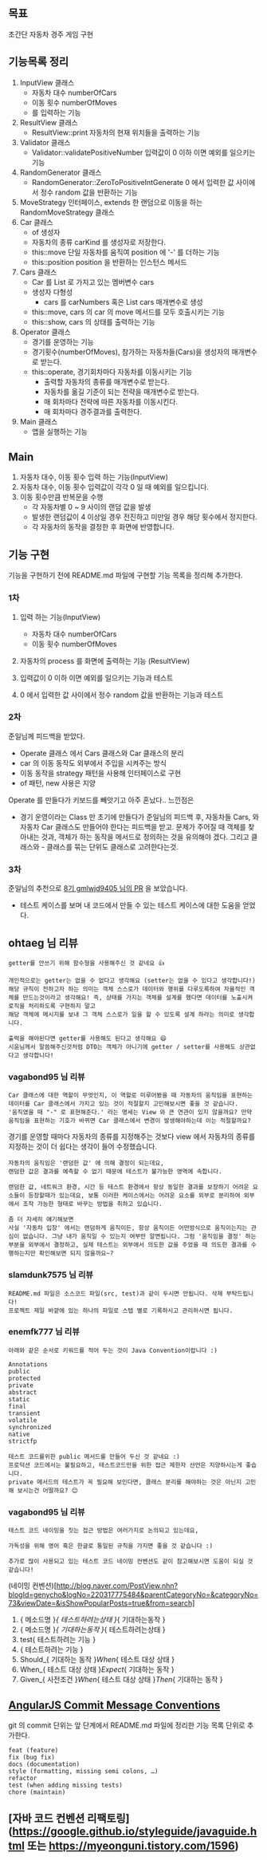 ## 목표
초간단 자동차 경주 게임 구현

## 기능목록 정리
1. InputView 클래스
    - 자동차 대수 numberOfCars
    - 이동 횟수 numberOfMoves 
    - 를 입력하는 기능
1. ResultView 클래스
    - ResultView::print 자동차의 현재 위치들을 출력하는 기능
1. Validator 클래스
    - Validator::validatePositiveNumber 입력값이 0 이하 이면 예외를 일으키는 기능
1. RandomGenerator 클래스
    - RandomGenerator::ZeroToPositiveIntGenerate 0 에서 입력한 값 사이에서 정수 random 값을 반환하는 기능
1. MoveStrategy 인터페이스, extends 한 랜덤으로 이동을 하는 RandomMoveStrategy 클래스 
1. Car 클래스
   - of 생성자
   - 자동차의 종류 carKind 를 생성자로 저장한다.
   - this::move 단일 자동차를 움직여 position 에 '-' 를 더하는 기능
   - this::position position 을 반환하는 인스턴스 메서드
1. Cars 클래스 
    - Car 를 List 로 가지고 있는 멤버변수 cars 
    - 생성자 다형성 
        - cars 를 carNumbers 혹은 List<Car> cars 매개변수로 생성
    - this::move, cars 의 car 의 move 메서드를 모두 호출시키는 기능 
    - this::show, cars 의 상태를 출력하는 기능
1. Operator 클래스
    - 경기를 운영하는 기능
    - 경기횟수(numberOfMoves), 참가하는 자동차들(Cars)을 생성자의 매개변수로 받는다.
    - this::operate, 경기회차마다 자동차를 이동시키는 기능
        - 출력할 자동차의 종류를 매개변수로 받는다.
        - 자동차를 옮길 기준이 되는 전략을 매개변수로 받는다.
        - 매 회차마다 전략에 따른 자동차를 이동시킨다.
        - 매 회차마다 경주결과를 출력한다.
1. Main 클래스
    - 앱을 실행하는 기능

## Main
1. 자동차 대수, 이동 횟수 입력 하는 기능(InputView)
1. 자동차 대수, 이동 횟수 입력값이 각각 0 일 때 예외를 일으킵니다.
1. 이동 횟수만큼 반복문을 수행
    - 각 자동차별 0 ~ 9 사이의 랜덤 값을 발생 
    - 발생한 랜덤값이 4 이상일 경우 전진하고 미만일 경우 해당 횟수에서 정지한다.
    - 각 자동차의 동작을 결정한 후 화면에 반영합니다.
    
## 기능 구현
기능을 구현하기 전에 README.md 파일에 구현할 기능 목록을 정리해 추가한다.

### 1차
1. 입력 하는 기능(InputView)
    - 자동차 대수 numberOfCars
    - 이동 횟수 numberOfMoves
1. 자동차의 process 를 화면에 출력하는 기능 (ResultView)
    
1. 입력값이 0 이하 이면 예외를 일으키는 기능과 테스트
1. 0 에서 입력한 값 사이에서 정수 random 값을 반환하는 기능과 테스트


### 2차 
준일님께 피드백을 받았다. 

- Operate 클래스 에서 Cars 클래스와 Car 클래스의 분리
- car 의 이동 동작도 외부에서 주입을 시켜주는 방식
- 이동 동작을 strategy 패턴을 사용해 인터페이스로 구현
- of 패턴, new 사용은 지양

Operate 를 만들다가 키보드를 빼앗기고 아주 혼났다.. 느낀점은

- 경기 운영이라는 Class 만 초기에 만들다가 준일님의 피드백 후, 자동차들 Cars, 와 자동차 Car 클래스도 만들어야 한다는 피드백을 받고.
문제가 주어질 때 객체를 찾아내는 것과, 객체가 하는 동작을 메서드로 정의하는 것을 유의해야 겠다. 그리고 클래스와 - 클래스를 묶는 단위도 클래스로 고려한다는것.

### 3차
준일님의 추천으로 [8기 gmlwjd9405 님의 PR](https://github.com/next-step/java-racingcar/pull/774) 을 보았습니다.

- 테스트 케이스를 보며 내 코드에서 만들 수 있는 테스트 케이스에 대한 도움을 얻었다.

## ohtaeg 님 리뷰 
```
getter를 안쓰기 위해 함수형을 사용해주신 것 같네요 👍

개인적으로는 getter는 없을 수 없다고 생각해요 (setter는 없을 수 있다고 생각합니다!)
해당 규칙이 전하고자 하는 의미는 객체 스스로가 데이터와 행위를 다루도록하여 자율적인 객체를 만드는것이라고 생각해요! 즉, 상태를 가지는 객체를 설계를 했다면 데이터를 노출시켜 로직을 처리하도록 구현하지 말고
해당 객체에 메시지를 보내 그 객체 스스로가 일을 할 수 있도록 설계 하라는 의미로 생각합니다.

출력을 해야된다면 getter를 사용해도 된다고 생각해요 😄
시윤님께서 말씀해주신것처럼 DTO는 객체가 아니기에 getter / setter를 사용해도 상관없다고 생각합니다!
```

### vagabond95 님 리뷰
```
Car 클래스에 대한 역할이 무엇인지, 이 역할로 미루어봤을 때 자동차의 움직임을 표현하는 데이터를 Car 클래스에서 가지고 있는 것이 적절할지 고민해보시면 좋을 것 같습니다.
'움직였을 때 "-" 로 표현해준다.' 라는 명세는 View 와 큰 연관이 있지 않을까요? 만약 움직임을 표현하는 기호가 바뀌면 Car 클래스에서 변경이 발생해야하는데 이는 적절할까요?
```
경기를 운영할 때마다 자동차의 종류를 지정해주는 것보다 view 에서 자동차의 종류를 지정하는 것이 더 쉽다는 생각이 들어 수정했습니다.

```
자동차의 움직임은 '랜덤한 값' 에 의해 결정이 되는데요,
랜덤한 값은 결과를 예측할 수 없기 때문에 테스트가 불가능한 영역에 속합니다.

랜덤한 값, 네트워크 환경, 시간 등 테스트 환경에서 항상 동일한 결과를 보장하기 어려운 요소들이 등장할때가 있는데요, 보통 이러한 케이스에서는 어려운 요소를 외부로 분리하여 외부에서 조작 가능한 형태로 바꾸는 방법을 취하고 있습니다.

좀 더 자세히 얘기해보면
사실 '자동차 입장' 에서는 랜덤하게 움직이든, 항상 움직이든 어떤방식으로 움직이는지는 관심이 없습니다. 그냥 내가 움직일 수 있는지 여부만 알면됩니다. 그럼 '움직임을 결정' 하는 부분을 외부에서 결정하고, 실제 테스트는 외부에서 의도한 값을 주었을 때 의도한 결과를 수행하는지만 확인해보면 되지 않을까요~?
```

### slamdunk7575 님 리뷰
```
README.md 파일은 소스코드 파일(src, test)과 같이 두시면 안됩니다. 삭제 부탁드립니다!
프로젝트 제일 바깥에 있는 하나의 파일로 스텝 별로 기록하시고 관리하시면 됩니다.
```

### enemfk777 님 리뷰
```
아래와 같은 순서로 키워드를 적어 두는 것이 Java Convention이랍니다 :)

Annotations
public
protected
private
abstract
static
final
transient
volatile
synchronized
native
strictfp
```
```
테스트 코드를위한 public 메서드를 만들어 두신 것 같네요 :)
프로덕션 코드에서는 불필요하고, 테스트코드만을 위한 접근 제한자 선언은 지양하시는게 좋습니다.
private 메서드의 테스트가 꼭 필요해 보인다면, 클래스 분리를 해야하는 것은 아닌지 고민해 보시는건 어떨까요? 😊
```

### vagabond95 님 리뷰

```
테스트 코드 네이밍을 짓는 접근 방법은 여러가지로 논의되고 있는데요,

가독성을 위해 영어 혹은 한글로 통일된 규칙을 가지면 좋을 것 같습니다 :)

추가로 많이 사용되고 있는 테스트 코드 네이밍 컨벤션도 같이 참고해보시면 도움이 되실 것 같습니다!
```
(네이밍 컨벤션)[http://blog.naver.com/PostView.nhn?blogId=genycho&logNo=220317775484&parentCategoryNo=&categoryNo=73&viewDate=&isShowPopularPosts=true&from=search]

1. { 메소드명 }_{ 테스트하려는상태 }_{ 기대하는동작 }
2. { 메소드명 }_{ 기대하는동작 }_{ 테스트하려는상태 }
3. test{ 테스트하려는 기능 }
4. { 테스트하려는 기능 }
5. Should_{ 기대하는 동작 }_When_{ 테스트 대상 상태 }
6. When_{ 테스트 대상 상태  }_Expect_{ 기대하는 동작  }
7. Given_{ 사전조건 }_When_{ 테스트 대상 상태 }_Then_{ 기대하는 동작 }



## [AngularJS Commit Message Conventions](https://gist.github.com/stephenparish/9941e89d80e2bc58a153)
git 의 commit 단위는 앞 단계에서 README.md 파일에 정리한 기능 목록 단위로 추가한다.
```
feat (feature)
fix (bug fix)
docs (documentation)
style (formatting, missing semi colons, …)
refactor
test (when adding missing tests)
chore (maintain)
```

## [자바 코드 컨벤션 리팩토링](https://google.github.io/styleguide/javaguide.html 또는 https://myeonguni.tistory.com/1596)



